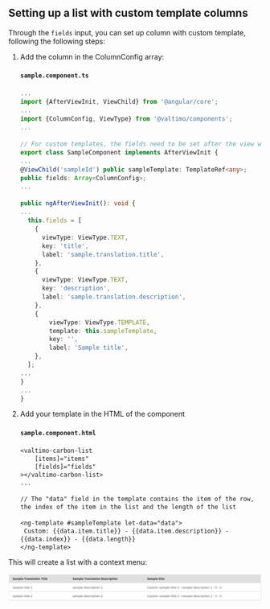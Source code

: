 ## Setting up a list with custom template columns

Through the `fields` input, you can set up column with custom template, following the following steps:

1. Add the column in the ColumnConfig array:

   #### **`sample.component.ts`**

   ```typescript
   ...
   import {AfterViewInit, ViewChild} from '@angular/core';
   ...
   import {ColumnConfig, ViewType} from '@valtimo/components';
   ...

   // For custom templates, the fields need to be set after the view was initialized
   export class SampleComponent implements AfterViewInit {
   ...
   @ViewChild('sampleId') public sampleTemplate: TemplateRef<any>;
   public fields: Array<ColumnConfig>;
   ...

   public ngAfterViewInit(): void {
   ...
     this.fields = [
       {
         viewType: ViewType.TEXT,
         key: 'title',
         label: 'sample.translation.title',
       },
       {
         viewType: ViewType.TEXT,
         key: 'description',
         label: 'sample.translation.description',
       },
       {
           viewType: ViewType.TEMPLATE,
           template: this.sampleTemplate,
           key: '',
           label: 'Sample title',
       },
     ];
   ...
   }
   ...
   }
   ```

2. Add your template in the HTML of the component

   #### **`sample.component.html`**

   ```angular2html
   <valtimo-carbon-list
       [items]="items"
       [fields]="fields"
   ></valtimo-carbon-list>
   ...

   // The "data" field in the template contains the item of the row, the index of the item in the list and the length of the list

   <ng-template #sampleTemplate let-data="data">
    Custom: {{data.item.title}} - {{data.item.description}} - {{data.index}} - {{data.length}}
   </ng-template>
   ```

This will create a list with a context menu:

![list-with-custom.png](./img/list-with-custom.png)
